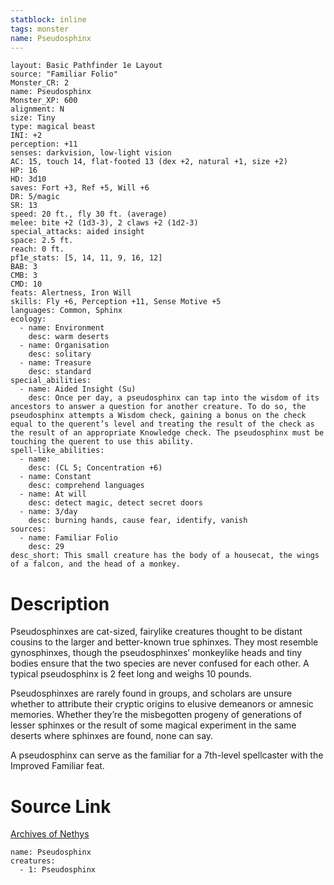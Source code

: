 ```yaml
---
statblock: inline
tags: monster
name: Pseudosphinx
---
```

```statblock
layout: Basic Pathfinder 1e Layout
source: "Familiar Folio"
Monster_CR: 2
name: Pseudosphinx
Monster_XP: 600
alignment: N
size: Tiny
type: magical beast
INI: +2
perception: +11
senses: darkvision, low-light vision
AC: 15, touch 14, flat-footed 13 (dex +2, natural +1, size +2)
HP: 16
HD: 3d10
saves: Fort +3, Ref +5, Will +6
DR: 5/magic
SR: 13
speed: 20 ft., fly 30 ft. (average)
melee: bite +2 (1d3-3), 2 claws +2 (1d2-3)
special_attacks: aided insight
space: 2.5 ft.
reach: 0 ft.
pf1e_stats: [5, 14, 11, 9, 16, 12]
BAB: 3
CMB: 3
CMD: 10
feats: Alertness, Iron Will
skills: Fly +6, Perception +11, Sense Motive +5
languages: Common, Sphinx
ecology:
  - name: Environment
    desc: warm deserts
  - name: Organisation
    desc: solitary
  - name: Treasure
    desc: standard
special_abilities:
  - name: Aided Insight (Su)
    desc: Once per day, a pseudosphinx can tap into the wisdom of its ancestors to answer a question for another creature. To do so, the pseudosphinx attempts a Wisdom check, gaining a bonus on the check equal to the querent’s level and treating the result of the check as the result of an appropriate Knowledge check. The pseudosphinx must be touching the querent to use this ability.
spell-like_abilities:
  - name:
    desc: (CL 5; Concentration +6)
  - name: Constant
    desc: comprehend languages
  - name: At will
    desc: detect magic, detect secret doors
  - name: 3/day
    desc: burning hands, cause fear, identify, vanish
sources:
  - name: Familiar Folio
    desc: 29
desc_short: This small creature has the body of a housecat, the wings of a falcon, and the head of a monkey.
```
# Description
Pseudosphinxes are cat-sized, fairylike creatures thought to be distant cousins to the larger and better-known true sphinxes. They most resemble gynosphinxes, though the pseudosphinxes’ monkeylike heads and tiny bodies ensure that the two species are never confused for each other. A typical pseudosphinx is 2 feet long and weighs 10 pounds.

Pseudosphinxes are rarely found in groups, and scholars are unsure whether to attribute their cryptic origins to elusive demeanors or amnesic memories. Whether they’re the misbegotten progeny of generations of lesser sphinxes or the result of some magical experiment in the same deserts where sphinxes are found, none can say.

A pseudosphinx can serve as the familiar for a 7th-level spellcaster with the Improved Familiar feat.
# Source Link
[Archives of Nethys](https://aonprd.com/MonsterDisplay.aspx?ItemName=Pseudosphinx)
```encounter-table
name: Pseudosphinx
creatures:
  - 1: Pseudosphinx
```
